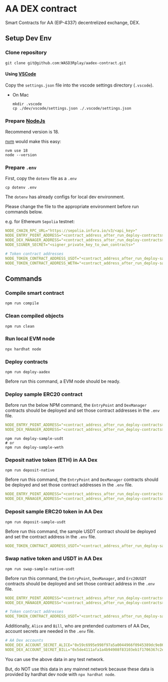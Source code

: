# AA DEX contract

Smart Contracts for AA (EIP-4337) decentrelized exchange, DEX.

## Setup Dev Env

### Clone repository

```shell
git clone git@github.com:WASD3Rplay/aadex-contract.git
```

#### Using [VSCode](https://code.visualstudio.com/)

Copy the `settings.json` file into the vscode settings directory (`.vscode`).

- On Mac

  ```shell
  mkdir .vscode
  cp ./dev/vscode/settings.json ./.vscode/settings.json
  ```

### Prepare [NodeJs](https://nodejs.org)

Recommend version is 18.

[nvm](https://github.com/nvm-sh/nvm) would make this easy:

```shell
nvm use 18
node --version
```

### Prepare `.env`

First, copy the `dotenv` file as a `.env`

```shell
cp dotenv .env
```

The `dotenv` has already configs for local dev environment.

Please change the file to the appropriate environment before run commands below.

e.g. for Ethereum `Sepolia` testnet:

```yaml
NODE_CHAIN_RPC_URL="https://sepolia.infura.io/v3/<api_key>"
NODE_ENTRY_POINT_ADDRESS="<contract_address_after_run_deploy-contracts>"
NODE_DEX_MANAGER_ADDRESS="<contract_address_after_run_deploy-contracts>"
NODE_SIGNER_SECRET="<signer_private_key_to_own_contracts>"

# Token contract addresses
NODE_TOKEN_CONTRACT_ADDRESS_USDT="<contract_address_after_run_deploy-sample-usdt>"
NODE_TOKEN_CONTRACT_ADDRESS_WETH="<contract_address_after_run_deploy-sample-weth>"
```

## Commands

### Compile smart contract

```shell
npm run compile
```

### Clean compiled objects

```shell
npm run clean
```

### Run local EVM node

```shell
npx hardhat node
```

### Deploy contracts

```shell
npm run deploy-aadex
```

Before run this command, a EVM node should be ready.

### Deploy sample ERC20 contract

Before run the below NPM command, the `EntryPoint` and `DexManager` contracts should be deployed and set those contract addresses in the `.env` file.

```yaml
NODE_ENTRY_POINT_ADDRESS="<contract_address_after_run_deploy-contracts>"
NODE_DEX_MANAGER_ADDRESS="<contract_address_after_run_deploy-contracts>"
```

```shell
npm run deploy-sample-usdt
# or
npm run deploy-sample-weth
```

### Deposit native token (ETH) in AA Dex

```shell
npm run deposit-native
```

Before run this command, the `EntryPoint` and `DexManager` contracts should be deployed and set those contract addresses in the `.env` file.

```yaml
NODE_ENTRY_POINT_ADDRESS="<contract_address_after_run_deploy-contracts>"
NODE_DEX_MANAGER_ADDRESS="<contract_address_after_run_deploy-contracts>"
```

### Deposit sample ERC20 token in AA Dex

```shell
npm run deposit-sample-usdt
```

Before run this command, the sample USDT contract should be deployed and set the contract address in the `.env` file.

```yaml
NODE_TOKEN_CONTRACT_ADDRESS_USDT="<contract_address_after_run_deploy-sample-usdt>"
```

### Swap native token and USDT in AA Dex

```shell
npm run swap-sample-native-usdt
```

Before run this command, the `EntryPoint`, `DexManager`, and `Erc20USDT` contracts should be deployed and set those contract address in the `.env` file.

```yaml
NODE_ENTRY_POINT_ADDRESS="<contract_address_after_run_deploy-contracts>"
NODE_DEX_MANAGER_ADDRESS="<contract_address_after_run_deploy-contracts>"

# Token contract addresses
NODE_TOKEN_CONTRACT_ADDRESS_USDT="<contract_address_after_run_deploy-sample-usdt>"
```

Additionally, `Alice` and `Bill`, who are pretended customers of AA Dex, account secrets are needed in the `.env` file.

```yaml
# AA Dex accounts
NODE_DEX_ACCOUNT_SECRET_ALICE="0x59c6995e998f97a5a0044966f0945389dc9e86dae88c7a8412f4603b6b78690d"
NODE_DEX_ACCOUNT_SECRET_BILL="0x5de4111afa1a4b94908f83103eb1f1706367c2e68ca870fc3fb9a804cdab365a"
```

You can use the above data in any test network.

But, do NOT use this data in any mainnet network because these data is provided by hardhat dev node with `npx hardhat node`.
